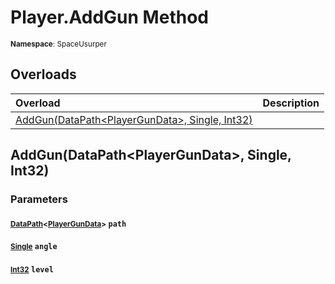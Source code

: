 # Player.AddGun Method

<small>**Namespace**: SpaceUsurper</small>

## Overloads

<div markdown="1" class="member-table">

| Overload | Description |
| :------- | ----------- |
| [AddGun(DataPath&lt;PlayerGunData&gt;, Single, Int32)](#DataPath_Single_Int32_) |  | 

</div>

## AddGun(DataPath&lt;PlayerGunData&gt;, Single, Int32)
### Parameters
#### <small>[DataPath](../DataPath-1.md)&lt;[PlayerGunData](../PlayerGunData.md)&gt;</small> `path`

#### <small>[Single](https://docs.microsoft.com/en-us/dotnet/api/system.single?view=netframework-4.5)</small> `angle`

#### <small>[Int32](https://docs.microsoft.com/en-us/dotnet/api/system.int32?view=netframework-4.5)</small> `level`

